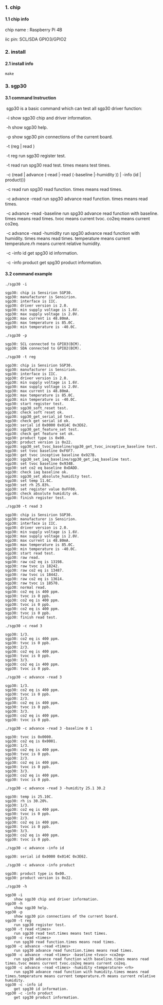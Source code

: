 ### 1. chip

#### 1.1 chip info

chip name : Raspberry Pi 4B

iic pin: SCL/SDA GPIO3/GPIO2

### 2. install

#### 2.1 install info

```shell
make
```

### 3. sgp30

#### 3.1 command Instruction

​          sgp30 is a basic command which can test all sgp30 driver function:

​           -i        show sgp30 chip and driver information.

​           -h       show sgp30 help.

​           -p       show sgp30 pin connections of the current board.

​           -t (reg | read <times>)           

​           -t reg        run sgp30 register test.

​           -t read <times>        run spg30 read test. times means test times.

​           -c (read <times> | advance (-read <times>|-read <times> (-baseline <tvoc> <co2eq>|-humidity <temperature> <rh>)) | -info (id | product)))

​           -c read <times>        run spg30 read function. times means read times.

​           -c advance -read <times>        run spg30 advance read function. times means read times.

​           -c advance -read <times> -baseline <tvoc> <co2eq>        run spg30 advance read function with baseline. times means read times. tvoc means current tvoc. co2eq means current co2eq.

​           -c advance -read <times> -humidity <temperature> <rh>        run spg30 advance read function with humidity. times means read times. temperature means current temperature.rh means current relative humidity.

​           -c -info id        get spg30 id information.

​           -c -info product        get spg30 product information.

#### 3.2 command example

```shell
./sgp30 -i

sgp30: chip is Sensirion SGP30.
sgp30: manufacturer is Sensirion.
sgp30: interface is IIC.
sgp30: driver version is 2.0.
sgp30: min supply voltage is 1.6V.
sgp30: max supply voltage is 2.0V.
sgp30: max current is 48.80mA.
sgp30: max temperature is 85.0C.
sgp30: min temperature is -40.0C.
```

```shell
./sgp30 -p

sgp30: SCL connected to GPIO3(BCM).
sgp30: SDA connected to GPIO2(BCM).
```

```shell
./sgp30 -t reg

sgp30: chip is Sensirion SGP30.
sgp30: manufacturer is Sensirion.
sgp30: interface is IIC.
sgp30: driver version is 2.0.
sgp30: min supply voltage is 1.6V.
sgp30: max supply voltage is 2.0V.
sgp30: max current is 48.80mA.
sgp30: max temperature is 85.0C.
sgp30: min temperature is -40.0C.
sgp30: start register test.
sgp30: sgp30_soft_reset test.
sgp30: check soft reset ok.
sgp30: sgp30_get_serial_id test.
sgp30: check get serial id ok.
sgp30: serial id 0x0000 0x014C 0x3E62.
sgp30: sgp30_get_feature_set test.
sgp30: check get feature set ok.
sgp30: product type is 0x00.
sgp30: product version is 0x22.
sgp30: sgp30_set_tvoc_baseline/sgp30_get_tvoc_inceptive_baseline test.
sgp30: set tvoc baseline 0xF6F7.
sgp30: get tvoc inceptive baseline 0x927B.
sgp30: sgp30_set_iaq_baseline/sgp30_get_iaq_baseline test.
sgp30: set tvoc baseline 0x934B.
sgp30: set co2 eq baseline 0xDADD.
sgp30: check iaq baseline ok.
sgp30: sgp30_set_absolute_humidity test.
sgp30: set temp 11.6C.
sgp30: set rh 25.83%.
sgp30: set register value 0xFF00.
sgp30: check absolute humidity ok.
sgp30: finish register test.
```

```shell
./sgp30 -t read 3

sgp30: chip is Sensirion SGP30.
sgp30: manufacturer is Sensirion.
sgp30: interface is IIC.
sgp30: driver version is 2.0.
sgp30: min supply voltage is 1.6V.
sgp30: max supply voltage is 2.0V.
sgp30: max current is 48.80mA.
sgp30: max temperature is 85.0C.
sgp30: min temperature is -40.0C.
sgp30: start read test.
sgp30: raw read.
sgp30: raw co2 eq is 13198.
sgp30: raw tvoc is 18242.
sgp30: raw co2 eq is 13487.
sgp30: raw tvoc is 18442.
sgp30: raw co2 eq is 13614.
sgp30: raw tvoc is 18570.
sgp30: normal read.
sgp30: co2 eq is 400 ppm.
sgp30: tvoc is 0 ppb.
sgp30: co2 eq is 400 ppm.
sgp30: tvoc is 0 ppb.
sgp30: co2 eq is 400 ppm.
sgp30: tvoc is 0 ppb.
sgp30: finish read test.
```

```shell
./sgp30 -c read 3

sgp30: 1/3.
sgp30: co2 eq is 400 ppm.
sgp30: tvoc is 0 ppb.
sgp30: 2/3.
sgp30: co2 eq is 400 ppm.
sgp30: tvoc is 0 ppb.
sgp30: 3/3.
sgp30: co2 eq is 400 ppm.
sgp30: tvoc is 0 ppb.
```

```shell
./sgp30 -c advance -read 3

sgp30: 1/3.
sgp30: co2 eq is 400 ppm.
sgp30: tvoc is 0 ppb.
sgp30: 2/3.
sgp30: co2 eq is 400 ppm.
sgp30: tvoc is 0 ppb.
sgp30: 3/3.
sgp30: co2 eq is 400 ppm.
sgp30: tvoc is 0 ppb.
```

```shell
./sgp30 -c advance -read 3 -baseline 0 1

sgp30: tvoc is 0x0000.
sgp30: co2 eq is 0x0001.
sgp30: 1/3.
sgp30: co2 eq is 400 ppm.
sgp30: tvoc is 0 ppb.
sgp30: 2/3.
sgp30: co2 eq is 400 ppm.
sgp30: tvoc is 0 ppb.
sgp30: 3/3.
sgp30: co2 eq is 400 ppm.
sgp30: tvoc is 0 ppb.
```

```shell
./sgp30 -c advance -read 3 -humidity 25.1 30.2

sgp30: temp is 25.10C.
sgp30: rh is 30.20%.
sgp30: 1/3.
sgp30: co2 eq is 400 ppm.
sgp30: tvoc is 0 ppb.
sgp30: 2/3.
sgp30: co2 eq is 400 ppm.
sgp30: tvoc is 0 ppb.
sgp30: 3/3.
sgp30: co2 eq is 400 ppm.
sgp30: tvoc is 0 ppb.
```

```shell
./sgp30 -c advance -info id

sgp30: serial id 0x0000 0x014C 0x3E62.
```

```shell
./sgp30 -c advance -info product

sgp30: product type is 0x00.
sgp30: product version is 0x22.
```

```shell
./sgp30 -h

sgp30 -i
	show sgp30 chip and driver information.
sgp30 -h
	show sgp30 help.
sgp30 -p
	show sgp30 pin connections of the current board.
sgp30 -t reg
	run sgp30 register test.
sgp30 -t read <times>
	run sgp30 read test.times means test times.
sgp30 -c read <times>
	run spg30 read function.times means read times.
sgp30 -c advance -read <times>
	run spg30 advance read function.times means read times.
sgp30 -c advance -read <times> -baseline <tvoc> <co2eq>
	run spg30 advance read function with baseline.times means read times.tvoc means current tvoc.co2eq means current co2eq.
sgp30 -c advance -read <times> -humidity <temperature> <rh>
	run spg30 advance read function with humidity.times means read times.temperature means current temperature.rh means current relative humidity.
sgp30 -c -info id
	get spg30 id information.
sgp30 -c -info product
	get spg30 product information.
```

